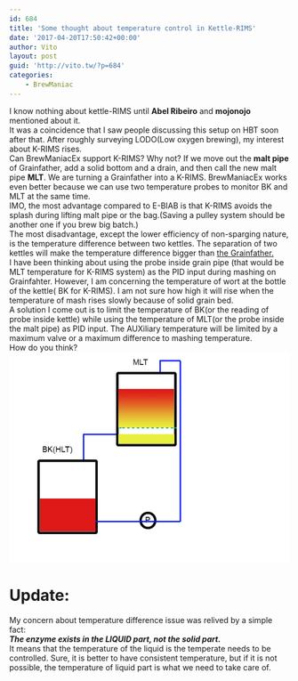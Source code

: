 ```yaml
---
id: 684
title: 'Some thought about temperature control in Kettle-RIMS'
date: '2017-04-20T17:50:42+00:00'
author: Vito
layout: post
guid: 'http://vito.tw/?p=684'
categories:
    - BrewManiac
---
```


I know nothing about kettle-RIMS until **Abel Ribeiro** and  **mojonojo** mentioned about it.  
It was a coincidence that I saw people discussing this setup on HBT soon after that. After roughly surveying LODO(Low oxygen brewing), my interest about K-RIMS rises.  
Can BrewManiacEx support K-RIMS? Why not? If we move out the **malt pipe** of Grainfather, add a solid bottom and a drain, and then call the new malt pipe **MLT**. We are turning a Grainfather into a K-RIMS. BrewManiacEx works even better because we can use two temperature probes to monitor BK and MLT at the same time.  
IMO, the most advantage compared to E-BIAB is that K-RIMS avoids the splash during lifting malt pipe or the bag.(Saving a pulley system should be another one if you brew big batch.)  
The most disadvantage, except the lower efficiency of non-sparging nature, is the temperature difference between two kettles. The separation of two kettles will make the temperature difference bigger than [the Grainfather.](http://vito.tw/?p=649)  
I have been thinking about using the probe inside grain pipe (that would be MLT temperature for K-RIMS system) as the PID input during mashing on Grainfahter. However, I am concerning the temperature of wort at the bottle of the kettle( BK for K-RIMS). I am not sure how high it will rise when the temperature of mash rises slowly because of solid grain bed.  
A solution I come out is to limit the temperature of BK(or the reading of probe inside kettle) while using the temperature of MLT(or the probe inside the malt pipe) as PID input. The AUXiliary temperature will be limited by a maximum valve or a maximum difference to mashing temperature.  
How do you think?  
![kettle-rims](/wp-content/uploads/2017/04/kettle-rims.png)

# Update:

My concern about temperature difference issue was relived by a simple fact:  
***The enzyme exists in the LIQUID part, not the solid part.***   
It means that the temperature of the liquid is the temperate needs to be controlled. Sure, it is better to have consistent temperature, but if it is not possible, the temperature of liquid part is what we need to take care of.
